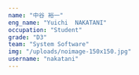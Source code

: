 ```yaml
---
name: "中谷 裕一"
eng_name: "Yuichi  NAKATANI"
occupation: "Student"
grade: "D3"
team: "System Software"
img: "/uploads/noimage-150x150.jpg"
username: "nakatani"
---
```

